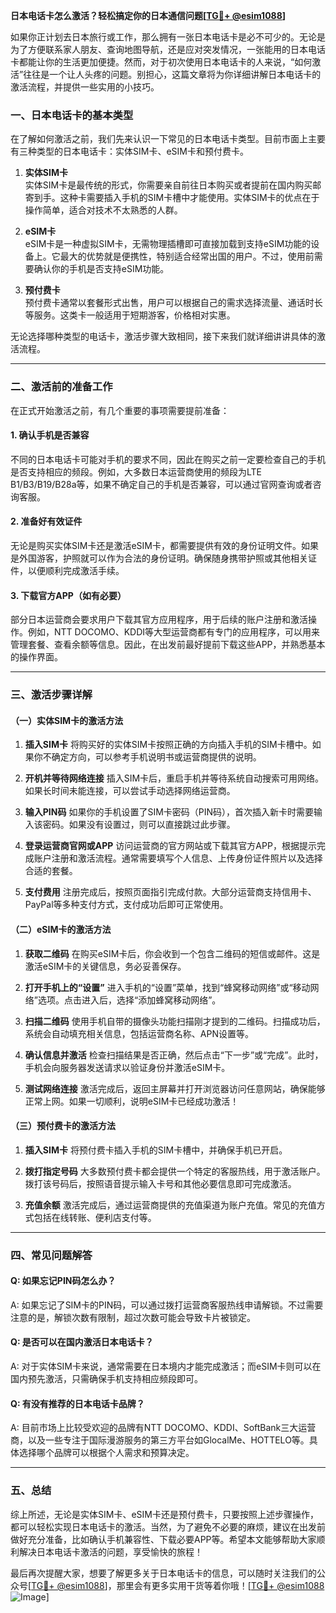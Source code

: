**日本电话卡怎么激活？轻松搞定你的日本通信问题[[TG💪+ @esim1088](https://t.me/s/esim1088)]**

如果你正计划去日本旅行或工作，那么拥有一张日本电话卡是必不可少的。无论是为了方便联系家人朋友、查询地图导航，还是应对突发情况，一张能用的日本电话卡都能让你的生活更加便捷。然而，对于初次使用日本电话卡的人来说，“如何激活”往往是一个让人头疼的问题。别担心，这篇文章将为你详细讲解日本电话卡的激活流程，并提供一些实用的小技巧。

### 一、日本电话卡的基本类型

在了解如何激活之前，我们先来认识一下常见的日本电话卡类型。目前市面上主要有三种类型的日本电话卡：实体SIM卡、eSIM卡和预付费卡。

1. **实体SIM卡**  
   实体SIM卡是最传统的形式，你需要亲自前往日本购买或者提前在国内购买邮寄到手。这种卡需要插入手机的SIM卡槽中才能使用。实体SIM卡的优点在于操作简单，适合对技术不太熟悉的人群。

2. **eSIM卡**  
   eSIM卡是一种虚拟SIM卡，无需物理插槽即可直接加载到支持eSIM功能的设备上。它最大的优势就是便携性，特别适合经常出国的用户。不过，使用前需要确认你的手机是否支持eSIM功能。

3. **预付费卡**  
   预付费卡通常以套餐形式出售，用户可以根据自己的需求选择流量、通话时长等服务。这类卡一般适用于短期游客，价格相对实惠。

无论选择哪种类型的电话卡，激活步骤大致相同，接下来我们就详细讲讲具体的激活流程。

---

### 二、激活前的准备工作

在正式开始激活之前，有几个重要的事项需要提前准备：

#### 1. 确认手机是否兼容
不同的日本电话卡可能对手机的要求不同，因此在购买之前一定要检查自己的手机是否支持相应的频段。例如，大多数日本运营商使用的频段为LTE B1/B3/B19/B28a等，如果不确定自己的手机是否兼容，可以通过官网查询或者咨询客服。

#### 2. 准备好有效证件
无论是购买实体SIM卡还是激活eSIM卡，都需要提供有效的身份证明文件。如果是外国游客，护照就可以作为合法的身份证明。确保随身携带护照或其他相关证件，以便顺利完成激活手续。

#### 3. 下载官方APP（如有必要）
部分日本运营商会要求用户下载其官方应用程序，用于后续的账户注册和激活操作。例如，NTT DOCOMO、KDDI等大型运营商都有专门的应用程序，可以用来管理套餐、查看余额等信息。因此，在出发前最好提前下载这些APP，并熟悉基本的操作界面。

---

### 三、激活步骤详解

#### （一）实体SIM卡的激活方法

1. **插入SIM卡**
   将购买好的实体SIM卡按照正确的方向插入手机的SIM卡槽中。如果你不确定方向，可以参考手机说明书或运营商提供的说明。

2. **开机并等待网络连接**
   插入SIM卡后，重启手机并等待系统自动搜索可用网络。如果长时间未能连接，可以尝试手动选择网络运营商。

3. **输入PIN码**
   如果你的手机设置了SIM卡密码（PIN码），首次插入新卡时需要输入该密码。如果没有设置过，则可以直接跳过此步骤。

4. **登录运营商官网或APP**
   访问运营商的官方网站或下载其官方APP，根据提示完成账户注册和激活流程。通常需要填写个人信息、上传身份证件照片以及选择合适的套餐。

5. **支付费用**
   注册完成后，按照页面指引完成付款。大部分运营商支持信用卡、PayPal等多种支付方式，支付成功后即可正常使用。

#### （二）eSIM卡的激活方法

1. **获取二维码**
   在购买eSIM卡后，你会收到一个包含二维码的短信或邮件。这是激活eSIM卡的关键信息，务必妥善保存。

2. **打开手机上的“设置”**
   进入手机的“设置”菜单，找到“蜂窝移动网络”或“移动网络”选项。点击进入后，选择“添加蜂窝移动网络”。

3. **扫描二维码**
   使用手机自带的摄像头功能扫描刚才提到的二维码。扫描成功后，系统会自动填充相关信息，包括运营商名称、APN设置等。

4. **确认信息并激活**
   检查扫描结果是否正确，然后点击“下一步”或“完成”。此时，手机会向服务器发送请求以验证身份并激活eSIM卡。

5. **测试网络连接**
   激活完成后，返回主屏幕并打开浏览器访问任意网站，确保能够正常上网。如果一切顺利，说明eSIM卡已经成功激活！

#### （三）预付费卡的激活方法

1. **插入SIM卡**
   将预付费卡插入手机的SIM卡槽中，并确保手机已开启。

2. **拨打指定号码**
   大多数预付费卡都会提供一个特定的客服热线，用于激活账户。拨打该号码后，按照语音提示输入卡号和其他必要信息即可完成激活。

3. **充值余额**
   激活完成后，通过运营商提供的充值渠道为账户充值。常见的充值方式包括在线转账、便利店支付等。

---

### 四、常见问题解答

#### Q: 如果忘记PIN码怎么办？
A: 如果忘记了SIM卡的PIN码，可以通过拨打运营商客服热线申请解锁。不过需要注意的是，解锁次数有限制，超过次数可能会导致卡片被锁定。

#### Q: 是否可以在国内激活日本电话卡？
A: 对于实体SIM卡来说，通常需要在日本境内才能完成激活；而eSIM卡则可以在国内预先激活，只需确保手机支持相应频段即可。

#### Q: 有没有推荐的日本电话卡品牌？
A: 目前市场上比较受欢迎的品牌有NTT DOCOMO、KDDI、SoftBank三大运营商，以及一些专注于国际漫游服务的第三方平台如GlocalMe、HOTTELO等。具体选择哪个品牌可以根据个人需求和预算决定。

---

### 五、总结

综上所述，无论是实体SIM卡、eSIM卡还是预付费卡，只要按照上述步骤操作，都可以轻松实现日本电话卡的激活。当然，为了避免不必要的麻烦，建议在出发前做好充分准备，比如确认手机兼容性、下载必要APP等。希望本文能够帮助大家顺利解决日本电话卡激活的问题，享受愉快的旅程！

最后再次提醒大家，想要了解更多关于日本电话卡的信息，可以随时关注我们的公众号[[TG💪+ @esim1088](https://t.me/s/esim1088)]，那里会有更多实用干货等着你哦！[[TG💪+ @esim1088](https://t.me/s/esim1088) ![Image](https://i.postimg.cc/4NQfJmqS/Snipaste-2025-05-13-00-14-12.png)]